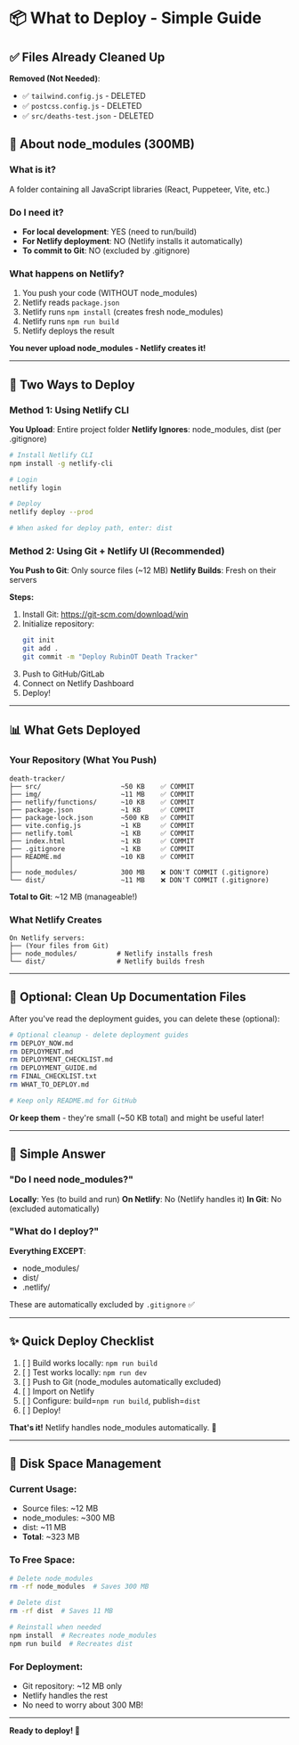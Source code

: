 # 📦 What to Deploy - Simple Guide

## ✅ Files Already Cleaned Up

**Removed (Not Needed)**:
- ✅ `tailwind.config.js` - DELETED
- ✅ `postcss.config.js` - DELETED  
- ✅ `src/deaths-test.json` - DELETED

## 📁 About node_modules (300MB)

### What is it?
A folder containing all JavaScript libraries (React, Puppeteer, Vite, etc.)

### Do I need it?
- **For local development**: YES (need to run/build)
- **For Netlify deployment**: NO (Netlify installs it automatically)
- **To commit to Git**: NO (excluded by .gitignore)

### What happens on Netlify?
1. You push your code (WITHOUT node_modules)
2. Netlify reads `package.json`
3. Netlify runs `npm install` (creates fresh node_modules)
4. Netlify runs `npm run build`
5. Netlify deploys the result

**You never upload node_modules - Netlify creates it!**

---

## 🚀 Two Ways to Deploy

### Method 1: Using Netlify CLI

**You Upload**: Entire project folder
**Netlify Ignores**: node_modules, dist (per .gitignore)

```bash
# Install Netlify CLI
npm install -g netlify-cli

# Login
netlify login

# Deploy
netlify deploy --prod

# When asked for deploy path, enter: dist
```

### Method 2: Using Git + Netlify UI (Recommended)

**You Push to Git**: Only source files (~12 MB)
**Netlify Builds**: Fresh on their servers

**Steps:**
1. Install Git: https://git-scm.com/download/win
2. Initialize repository:
   ```bash
   git init
   git add .
   git commit -m "Deploy RubinOT Death Tracker"
   ```
3. Push to GitHub/GitLab
4. Connect on Netlify Dashboard
5. Deploy!

---

## 📊 What Gets Deployed

### Your Repository (What You Push)
```
death-tracker/
├── src/                    ~50 KB    ✅ COMMIT
├── img/                    ~11 MB    ✅ COMMIT
├── netlify/functions/      ~10 KB    ✅ COMMIT
├── package.json            ~1 KB     ✅ COMMIT
├── package-lock.json       ~500 KB   ✅ COMMIT
├── vite.config.js          ~1 KB     ✅ COMMIT
├── netlify.toml            ~1 KB     ✅ COMMIT
├── index.html              ~1 KB     ✅ COMMIT
├── .gitignore              ~1 KB     ✅ COMMIT
├── README.md               ~10 KB    ✅ COMMIT
│
├── node_modules/           300 MB    ❌ DON'T COMMIT (.gitignore)
└── dist/                   ~11 MB    ❌ DON'T COMMIT (.gitignore)
```

**Total to Git**: ~12 MB (manageable!)

### What Netlify Creates
```
On Netlify servers:
├── (Your files from Git)
├── node_modules/          # Netlify installs fresh
└── dist/                  # Netlify builds fresh
```

---

## 🧹 Optional: Clean Up Documentation Files

After you've read the deployment guides, you can delete these (optional):

```bash
# Optional cleanup - delete deployment guides
rm DEPLOY_NOW.md
rm DEPLOYMENT.md
rm DEPLOYMENT_CHECKLIST.md
rm DEPLOYMENT_GUIDE.md
rm FINAL_CHECKLIST.txt
rm WHAT_TO_DEPLOY.md

# Keep only README.md for GitHub
```

**Or keep them** - they're small (~50 KB total) and might be useful later!

---

## 🎯 Simple Answer

### "Do I need node_modules?"

**Locally**: Yes (to build and run)
**On Netlify**: No (Netlify handles it)
**In Git**: No (excluded automatically)

### "What do I deploy?"

**Everything EXCEPT**:
- node_modules/
- dist/
- .netlify/

These are automatically excluded by `.gitignore` ✅

---

## ✨ Quick Deploy Checklist

1. [ ] Build works locally: `npm run build`
2. [ ] Test works locally: `npm run dev`
3. [ ] Push to Git (node_modules automatically excluded)
4. [ ] Import on Netlify
5. [ ] Configure: build=`npm run build`, publish=`dist`
6. [ ] Deploy!

**That's it!** Netlify handles node_modules automatically. 🎉

---

## 💾 Disk Space Management

### Current Usage:
- Source files: ~12 MB
- node_modules: ~300 MB
- dist: ~11 MB
- **Total**: ~323 MB

### To Free Space:
```bash
# Delete node_modules
rm -rf node_modules  # Saves 300 MB

# Delete dist
rm -rf dist  # Saves 11 MB

# Reinstall when needed
npm install  # Recreates node_modules
npm run build  # Recreates dist
```

### For Deployment:
- Git repository: ~12 MB only
- Netlify handles the rest
- No need to worry about 300 MB!

---

**Ready to deploy! 🚀**

